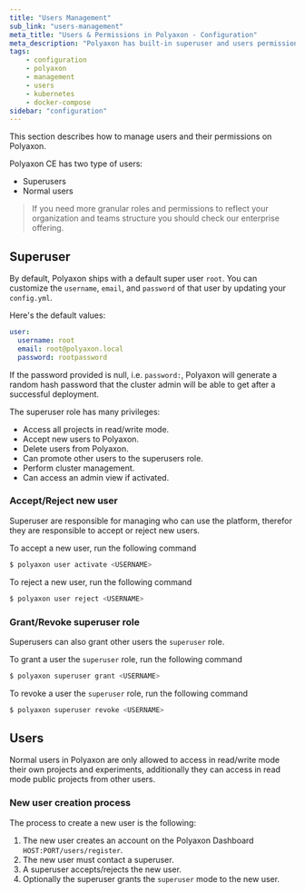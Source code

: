 ```yaml
---
title: "Users Management"
sub_link: "users-management"
meta_title: "Users & Permissions in Polyaxon - Configuration"
meta_description: "Polyaxon has built-in superuser and users permissions to allow teams to collaborate effectively. Learn more about user permissions in Polyaxon."
tags:
    - configuration
    - polyaxon
    - management
    - users
    - kubernetes
    - docker-compose
sidebar: "configuration"
---
```


This section describes how to manage users and their permissions on Polyaxon.

Polyaxon CE has two type of users:

 * Superusers
 * Normal users

> If you need more granular roles and permissions 
to reflect your organization and teams structure you should check our enterprise offering.

## Superuser

By default, Polyaxon ships with a default super user `root`.
You can customize the `username`, `email`, and `password` of that user by updating your `config.yml`.

Here's the default values: 

```yaml
user:
  username: root
  email: root@polyaxon.local
  password: rootpassword
```

If the password provided is null, i.e. `password:`, Polyaxon will generate a random hash password that the cluster admin will be able to get after a successful deployment.

The superuser role has many privileges:

 * Access all projects in read/write mode.
 * Accept new users to Polyaxon.
 * Delete users from Polyaxon.
 * Can promote other users to the superusers role.
 * Perform cluster management.
 * Can access an admin view if activated.
 

### Accept/Reject new user

Superuser are responsible for managing who can use the platform,
therefor they are responsible to accept or reject new users.

To accept a new user, run the following command

```bash
$ polyaxon user activate <USERNAME>
```

To reject a new user, run the following command

```bash
$ polyaxon user reject <USERNAME>
```


### Grant/Revoke superuser role

Superusers can also grant other users the `superuser` role.

To grant a user the `superuser` role, run the following command

```bash
$ polyaxon superuser grant <USERNAME>
```

To revoke a user the `superuser` role, run the following command

```bash
$ polyaxon superuser revoke <USERNAME>
```


## Users

Normal users in Polyaxon are only allowed to access in read/write mode their own projects and experiments,
additionally they can access in read mode public projects from other users.


### New user creation process

The process to create a new user is the following:

 1. The new user creates an account on the Polyaxon Dashboard `HOST:PORT/users/register`.
 2. The new user must contact a superuser.
 3. A superuser accepts/rejects the new user.
 4. Optionally the superuser grants the `superuser` mode to the new user.
